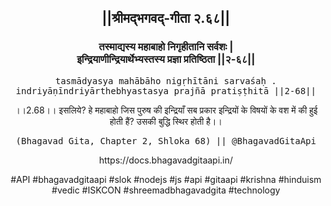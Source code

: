 <center><h2>||श्रीमद्‍भगवद्‍-गीता २.६८||</h2>
<h3>तस्माद्यस्य महाबाहो निगृहीतानि सर्वशः |<br/>इन्द्रियाणीन्द्रियार्थेभ्यस्तस्य प्रज्ञा प्रतिष्ठिता ||२-६८||</h3>
<pre>tasmādyasya mahābāho nigṛhītāni sarvaśaḥ .<br/>indriyāṇīndriyārthebhyastasya prajñā pratiṣṭhitā ||2-68||</pre>
<p>।।2.68।। इसलिये? हे महाबाहो  जिस पुरुष की इन्द्रियाँ सब प्रकार इन्द्रियों के विषयों के वश में की हुई होती हैं? उसकी बुद्धि स्थिर होती है।।</p>
<pre>(Bhagavad Gita, Chapter 2, Shloka 68) || @BhagavadGitaApi</pre><p>https://docs.bhagavadgitaapi.in/</p><p>#API #bhagavadgitaapi #slok #nodejs #js #api #gitaapi #krishna #hinduism #vedic #ISKCON #shreemadbhagavadgita #technology</p></center>